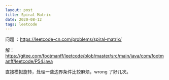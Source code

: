 ```yaml
---
layout: post
title: Spiral Matrix
date: 2020-08-12
tags: leetcode
---
```


问题 ：https://leetcode-cn.com/problems/spiral-matrix/

解：https://gitee.com/footmanff/leetcode/blob/master/src/main/java/com/footmanff/leetcode/P54.java

直接模拟旋转，处理一些边界条件比较麻烦，wrong 了好几次。

<!-- more -->

